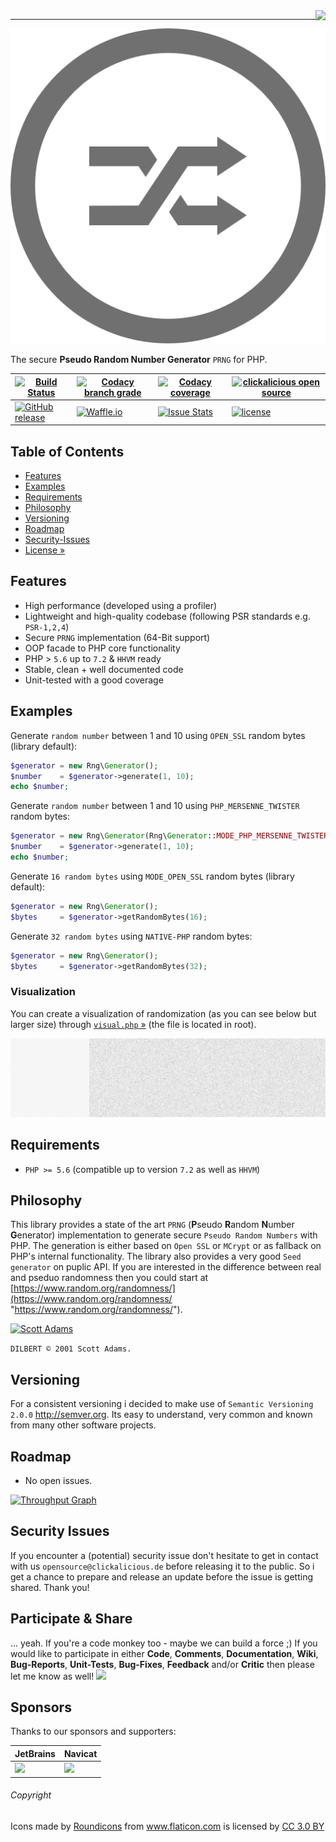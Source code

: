 <img src="https://avatars0.githubusercontent.com/u/26927954?v=3&s=140" align="right" />

---

![Logo of rng](docs/logo-large.png)

The secure **Pseudo Random Number Generator** `PRNG` for PHP.

| [![Build Status](https://travis-ci.org/clickalicious/rng.svg?branch=master)](https://travis-ci.org/clickalicious/rng) 	| [![Codacy branch grade](https://img.shields.io/codacy/grade/f53e4682e6524d44aedb454adce68a18/master.svg)](https://www.codacy.com/app/clickalicious/rng?utm_source=github.com&utm_medium=referral&utm_content=clickalicious/rng&utm_campaign=Badge_Grade)	| [![Codacy coverage](https://img.shields.io/codacy/coverage/f53e4682e6524d44aedb454adce68a18.svg)](https://www.codacy.com/app/clickalicious/rng?utm_source=github.com&utm_medium=referral&utm_content=clickalicious/rng&utm_campaign=Badge_Grade) 	| [![clickalicious open source](https://img.shields.io/badge/clickalicious-open--source-green.svg?style=flat)](https://www.clickalicious.de/) 	|
|---	|---	|---	|---	|
| [![GitHub release](https://img.shields.io/github/release/clickalicious/rng.svg?style=flat)](https://github.com/clickalicious/rng/releases) 	| [![Waffle.io](https://img.shields.io/waffle/label/clickalicious/rng/in%20progress.svg)](https://waffle.io/clickalicious/rng)  	| [![Issue Stats](https://img.shields.io/issuestats/i/github/clickalicious/rng.svg)](https://github.com/clickalicious/rng/issues) 	| [![license](https://img.shields.io/github/license/mashape/apistatus.svg)](https://opensource.org/licenses/MIT)  	|


## Table of Contents

- [Features](#features)
- [Examples](#examples)
- [Requirements](#requirements)
- [Philosophy](#philosophy)
- [Versioning](#versioning)
- [Roadmap](#roadmap)
- [Security-Issues](#security-issues)
- [License »](LICENSE)


## Features

 - High performance (developed using a profiler)
 - Lightweight and high-quality codebase (following PSR standards e.g. `PSR-1,2,4`)
 - Secure `PRNG` implementation (64-Bit support)
 - OOP facade to PHP core functionality
 - PHP > `5.6` up to `7.2` & `HHVM` ready
 - Stable, clean + well documented code
 - Unit-tested with a good coverage


## Examples

Generate `random number` between 1 and 10 using `OPEN_SSL` random bytes (library default):
```php
$generator = new Rng\Generator();
$number    = $generator->generate(1, 10);
echo $number;
```

Generate `random number` between 1 and 10 using `PHP_MERSENNE_TWISTER` random bytes:
```php
$generator = new Rng\Generator(Rng\Generator::MODE_PHP_MERSENNE_TWISTER);
$number    = $generator->generate(1, 10);
echo $number;
```

Generate `16 random bytes` using `MODE_OPEN_SSL` random bytes (library default):
```php
$generator = new Rng\Generator();
$bytes     = $generator->getRandomBytes(16);
```

Generate `32 random bytes` using `NATIVE-PHP` random bytes:
```php
$generator = new Rng\Generator();
$bytes     = $generator->getRandomBytes(32);
```


### Visualization

You can create a visualization of randomization (as you can see below but larger size) through [`visual.php` »](visual.php) (the file is located in root).

![Logo of rng](docs/visualization.png)


## Requirements

 - `PHP >= 5.6` (compatible up to version `7.2` as well as `HHVM`)


## Philosophy

This library provides a state of the art `PRNG` (**P**seudo **R**andom **N**umber **G**enerator) implementation to generate secure `Pseudo Random Numbers` with PHP. The generation is either based on `Open SSL` or `MCrypt` or as fallback on PHP's internal functionality. The library also provides a very good `Seed generator` on puplic API. If you are interested in the difference between real and pseduo randomness then you could start at [https://www.random.org/randomness/](https://www.random.org/randomness/ "https://www.random.org/randomness/").

[![Scott Adams](https://www.random.org/analysis/dilbert.jpg)](http://dilbert.com/strip/2001-10-25 "Copyright Universal Uclick / Scott Adams")

`DILBERT © 2001 Scott Adams.`


## Versioning

For a consistent versioning i decided to make use of `Semantic Versioning 2.0.0` http://semver.org. Its easy to understand, very common and known from many other software projects.


## Roadmap

- No open issues.

[![Throughput Graph](https://graphs.waffle.io/clickalicious/rng/throughput.svg)](https://waffle.io/clickalicious/rng/metrics)


## Security Issues

If you encounter a (potential) security issue don't hesitate to get in contact with us `opensource@clickalicious.de` before releasing it to the public. So i get a chance to prepare and release an update before the issue is getting shared. Thank you!


## Participate & Share

... yeah. If you're a code monkey too - maybe we can build a force ;) If you would like to participate in either **Code**, **Comments**, **Documentation**, **Wiki**, **Bug-Reports**, **Unit-Tests**, **Bug-Fixes**, **Feedback** and/or **Critic** then please let me know as well!
<a href="https://twitter.com/intent/tweet?hashtags=&original_referer=http%3A%2F%2Fgithub.com%2F&text=rng%20-%20Random%20number%20generator%20for%20PHP%20%40phpfluesterer%20%23rng%20%23php%20https%3A%2F%2Fgithub.com%2Fclickalicious%2Frng&tw_p=tweetbutton" target="_blank">
  <img src="http://jpillora.com/github-twitter-button/img/tweet.png"></img>
</a>

## Sponsors

Thanks to our sponsors and supporters:

| JetBrains | Navicat |
|---|---|
| <a href="https://www.jetbrains.com/phpstorm/" title="PHP IDE :: JetBrains PhpStorm" target="_blank"><img src="https://resources.jetbrains.com/assets/media/open-graph/jetbrains_250x250.png" height="55"></img></a> | <a href="http://www.navicat.com/" title="Navicat GUI - DB GUI-Admin-Tool for MySQL, MariaDB, SQL Server, SQLite, Oracle & PostgreSQL" target="_blank"><img src="http://upload.wikimedia.org/wikipedia/en/9/90/PremiumSoft_Navicat_Premium_Logo.png" height="55" /></a>  |


###### Copyright
<div>Icons made by <a href="http://www.flaticon.com/authors/roundicons" title="Roundicons">Roundicons</a> from <a href="http://www.flaticon.com" title="Flaticon">www.flaticon.com</a> is licensed by <a href="http://creativecommons.org/licenses/by/3.0/" title="Creative Commons BY 3.0" target="_blank">CC 3.0 BY</a></div>
